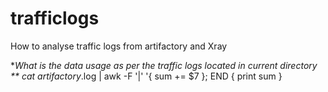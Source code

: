 # trafficlogs
How to analyse traffic logs from artifactory and Xray 

**What is the data usage as per the traffic logs located in current directory
**
cat artifactory*.log  | awk -F '|' '{ sum += $7 }; END { print sum }
